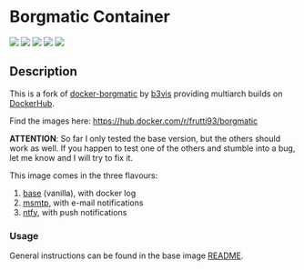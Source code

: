 # Borgmatic Container
![](https://img.shields.io/github/stars/frutti93/docker-borgmatic)
[![](https://img.shields.io/docker/stars/frutti93/borgmatic?link=https://hub.docker.com/r/frutti93/borgmatic)](https://img.shields.io/docker/stars/frutti93/borgmatic?link=https://hub.docker.com/r/frutti93/borgmatic&link=https://hub.docker.com/r/frutti93/borgmatic)
[![](https://img.shields.io/docker/pulls/frutti93/borgmatic?link=https://hub.docker.com/r/frutti93/borgmatic)](https://img.shields.io/docker/pulls/frutti93/borgmatic?link=https://hub.docker.com/r/frutti93/borgmatic&link=https://hub.docker.com/r/frutti93/borgmatic)
![](https://img.shields.io/github/workflow/status/frutti93/docker-borgmatic/build%20latest)
![](https://img.shields.io/github/workflow/status/frutti93/docker-borgmatic/build%20tagged)

## Description
This is a fork of [docker-borgmatic](https://github.com/b3vis/docker-borgmatic) by [b3vis](https://github.com/b3vis) providing multiarch builds on [DockerHub](https://hub.docker.com/r/frutti93/borgmatic).

Find the images here: https://hub.docker.com/r/frutti93/borgmatic

**ATTENTION**: So far I only tested the base version, but the others should work as well. If you happen to test one of the others and stumble into a bug, let me know and I will try to fix it.

This image comes in the three flavours:
1. [base](./base/README.md) (vanilla), with docker log
2. [msmtp](./msmtp/README.md), with e-mail notifications
3. [ntfy](./ntfy/README.md), with push notifications

### Usage
General instructions can be found in the base image [README](./base/README.md).

